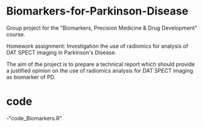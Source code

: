 # Biomarkers-for-Parkinson-Disease
Group project for the "Biomarkers, Precision Medicine & Drug Development" course.

Homework assignment: Investigation the use of radiomics for analysis of DAT SPECT imaging in Parkinson's Disease.

The aim of the project is to prepare a technical report which should provide a justified opinion on the use of radiomics analysis for DAT SPECT imaging as biomarker of PD.
# code
-"code_Biomarkers.R"
